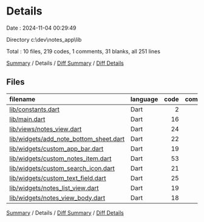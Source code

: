# Details

Date : 2024-11-04 00:29:49

Directory c:\\dev\\notes_app\\lib

Total : 10 files,  219 codes, 1 comments, 31 blanks, all 251 lines

[Summary](results.md) / Details / [Diff Summary](diff.md) / [Diff Details](diff-details.md)

## Files
| filename | language | code | comment | blank | total |
| :--- | :--- | ---: | ---: | ---: | ---: |
| [lib/constants.dart](/lib/constants.dart) | Dart | 2 | 0 | 2 | 4 |
| [lib/main.dart](/lib/main.dart) | Dart | 16 | 0 | 4 | 20 |
| [lib/views/notes_view.dart](/lib/views/notes_view.dart) | Dart | 24 | 0 | 3 | 27 |
| [lib/widgets/add_note_bottom_sheet.dart](/lib/widgets/add_note_bottom_sheet.dart) | Dart | 22 | 0 | 3 | 25 |
| [lib/widgets/custom_app_bar.dart](/lib/widgets/custom_app_bar.dart) | Dart | 19 | 0 | 3 | 22 |
| [lib/widgets/custom_notes_item.dart](/lib/widgets/custom_notes_item.dart) | Dart | 53 | 0 | 3 | 56 |
| [lib/widgets/custom_search_icon.dart](/lib/widgets/custom_search_icon.dart) | Dart | 21 | 0 | 3 | 24 |
| [lib/widgets/custom_text_field.dart](/lib/widgets/custom_text_field.dart) | Dart | 25 | 1 | 4 | 30 |
| [lib/widgets/notes_list_view.dart](/lib/widgets/notes_list_view.dart) | Dart | 19 | 0 | 3 | 22 |
| [lib/widgets/notes_view_body.dart](/lib/widgets/notes_view_body.dart) | Dart | 18 | 0 | 3 | 21 |

[Summary](results.md) / Details / [Diff Summary](diff.md) / [Diff Details](diff-details.md)